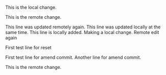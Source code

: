 This is the local change.

This is the remote change.


This line was updated remotely again.
This line was updated locally at the same time.
This line is locally added.
Making a local change.
Remote edit again

First test line for reset

First test line for amend commit.
Another line for amend commit.

This is the remote change.





